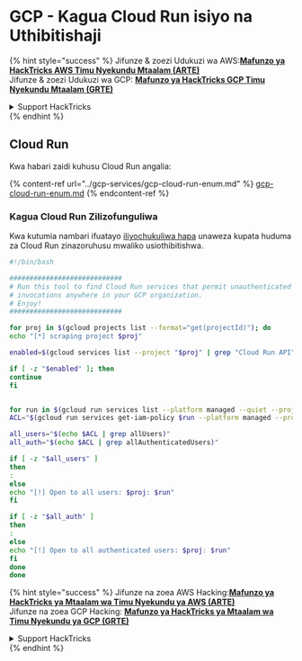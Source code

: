 # GCP - Kagua Cloud Run isiyo na Uthibitishaji

{% hint style="success" %}
Jifunze & zoezi Udukuzi wa AWS:<img src="/.gitbook/assets/image.png" alt="" data-size="line">[**Mafunzo ya HackTricks AWS Timu Nyekundu Mtaalam (ARTE)**](https://training.hacktricks.xyz/courses/arte)<img src="/.gitbook/assets/image.png" alt="" data-size="line">\
Jifunze & zoezi Udukuzi wa GCP: <img src="/.gitbook/assets/image (2).png" alt="" data-size="line">[**Mafunzo ya HackTricks GCP Timu Nyekundu Mtaalam (GRTE)**<img src="/.gitbook/assets/image (2).png" alt="" data-size="line">](https://training.hacktricks.xyz/courses/grte)

<details>

<summary>Support HackTricks</summary>

* Angalia [**mpango wa michango**](https://github.com/sponsors/carlospolop)!
* **Jiunge na** 💬 [**Kikundi cha Discord**](https://discord.gg/hRep4RUj7f) au kikundi cha [**telegram**](https://t.me/peass) au **tufuate** kwenye **Twitter** 🐦 [**@hacktricks\_live**](https://twitter.com/hacktricks\_live)**.**
* **Shiriki mbinu za udukuzi kwa kuwasilisha PRs kwa** [**HackTricks**](https://github.com/carlospolop/hacktricks) na [**HackTricks Cloud**](https://github.com/carlospolop/hacktricks-cloud) github repos.

</details>
{% endhint %}

## Cloud Run

Kwa habari zaidi kuhusu Cloud Run angalia:

{% content-ref url="../gcp-services/gcp-cloud-run-enum.md" %}
[gcp-cloud-run-enum.md](../gcp-services/gcp-cloud-run-enum.md)
{% endcontent-ref %}

### Kagua Cloud Run Zilizofunguliwa

Kwa kutumia nambari ifuatayo [iliyochukuliwa hapa](https://gitlab.com/gitlab-com/gl-security/security-operations/gl-redteam/gcp\_misc/-/blob/master/find\_open\_cloudrun.sh) unaweza kupata huduma za Cloud Run zinazoruhusu mwaliko usiothibitishwa.
```bash
#!/bin/bash

############################
# Run this tool to find Cloud Run services that permit unauthenticated
# invocations anywhere in your GCP organization.
# Enjoy!
############################

for proj in $(gcloud projects list --format="get(projectId)"); do
echo "[*] scraping project $proj"

enabled=$(gcloud services list --project "$proj" | grep "Cloud Run API")

if [ -z "$enabled" ]; then
continue
fi


for run in $(gcloud run services list --platform managed --quiet --project $proj --format="get(name)"); do
ACL="$(gcloud run services get-iam-policy $run --platform managed --project $proj)"

all_users="$(echo $ACL | grep allUsers)"
all_auth="$(echo $ACL | grep allAuthenticatedUsers)"

if [ -z "$all_users" ]
then
:
else
echo "[!] Open to all users: $proj: $run"
fi

if [ -z "$all_auth" ]
then
:
else
echo "[!] Open to all authenticated users: $proj: $run"
fi
done
done
```
{% hint style="success" %}
Jifunze na zoea AWS Hacking:<img src="/.gitbook/assets/image.png" alt="" data-size="line">[**Mafunzo ya HackTricks ya Mtaalam wa Timu Nyekundu ya AWS (ARTE)**](https://training.hacktricks.xyz/courses/arte)<img src="/.gitbook/assets/image.png" alt="" data-size="line">\
Jifunze na zoea GCP Hacking: <img src="/.gitbook/assets/image (2).png" alt="" data-size="line">[**Mafunzo ya HackTricks ya Mtaalam wa Timu Nyekundu ya GCP (GRTE)**<img src="/.gitbook/assets/image (2).png" alt="" data-size="line">](https://training.hacktricks.xyz/courses/grte)

<details>

<summary>Support HackTricks</summary>

* Angalia [**mpango wa michango**](https://github.com/sponsors/carlospolop)!
* **Jiunge na** 💬 [**Kikundi cha Discord**](https://discord.gg/hRep4RUj7f) au kikundi cha [**telegram**](https://t.me/peass) au **tufuate** kwenye **Twitter** 🐦 [**@hacktricks\_live**](https://twitter.com/hacktricks\_live)**.**
* **Shiriki mbinu za udukuzi kwa kuwasilisha PRs kwa** [**HackTricks**](https://github.com/carlospolop/hacktricks) na [**HackTricks Cloud**](https://github.com/carlospolop/hacktricks-cloud) github repos.

</details>
{% endhint %}
